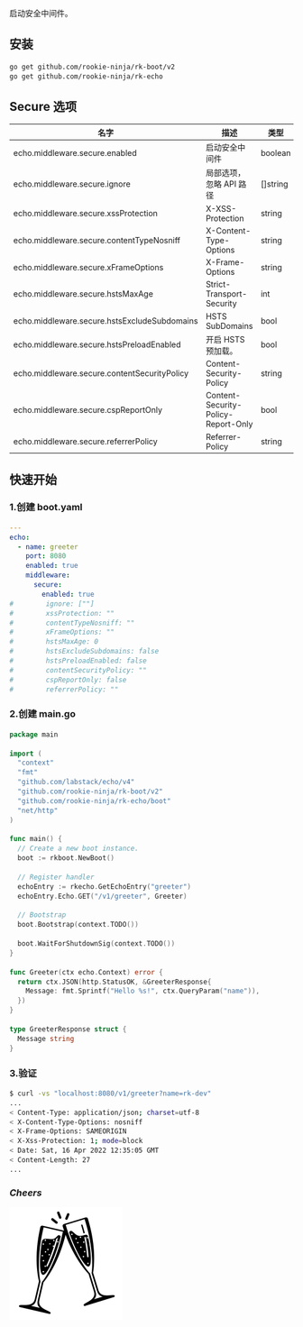 启动安全中间件。

## 安装
```bash
go get github.com/rookie-ninja/rk-boot/v2
go get github.com/rookie-ninja/rk-echo
```

## Secure 选项
| 名字                                          | 描述                                  | 类型       | 默认值             |
|---------------------------------------------|-------------------------------------|----------|-----------------|
| echo.middleware.secure.enabled               | 启动安全中间件                             | boolean  | false           |
| echo.middleware.secure.ignore                | 局部选项，忽略 API 路径                      | []string | []              |
| echo.middleware.secure.xssProtection         | X-XSS-Protection                    | string   | "1; mode=block" |
| echo.middleware.secure.contentTypeNosniff    | X-Content-Type-Options              | string   | nosniff         |
| echo.middleware.secure.xFrameOptions         | X-Frame-Options                     | string   | SAMEORIGIN      |
| echo.middleware.secure.hstsMaxAge            | Strict-Transport-Security           | int      | 0               |
| echo.middleware.secure.hstsExcludeSubdomains | HSTS SubDomains                     | bool     | false           |
| echo.middleware.secure.hstsPreloadEnabled    | 开启 HSTS 预加载。                        | bool     | false           |
| echo.middleware.secure.contentSecurityPolicy | Content-Security-Policy             | string   | ""              |
| echo.middleware.secure.cspReportOnly         | Content-Security-Policy-Report-Only | bool     | false           |
| echo.middleware.secure.referrerPolicy        | Referrer-Policy                     | string   | ""              |

## 快速开始
### 1.创建 boot.yaml
```yaml
---
echo:
  - name: greeter
    port: 8080
    enabled: true
    middleware:
      secure:
        enabled: true
#        ignore: [""]
#        xssProtection: ""
#        contentTypeNosniff: ""
#        xFrameOptions: ""
#        hstsMaxAge: 0
#        hstsExcludeSubdomains: false
#        hstsPreloadEnabled: false
#        contentSecurityPolicy: ""
#        cspReportOnly: false
#        referrerPolicy: ""

```

### 2.创建 main.go
```go
package main

import (
  "context"
  "fmt"
  "github.com/labstack/echo/v4"
  "github.com/rookie-ninja/rk-boot/v2"
  "github.com/rookie-ninja/rk-echo/boot"
  "net/http"
)

func main() {
  // Create a new boot instance.
  boot := rkboot.NewBoot()

  // Register handler
  echoEntry := rkecho.GetEchoEntry("greeter")
  echoEntry.Echo.GET("/v1/greeter", Greeter)

  // Bootstrap
  boot.Bootstrap(context.TODO())

  boot.WaitForShutdownSig(context.TODO())
}

func Greeter(ctx echo.Context) error {
  return ctx.JSON(http.StatusOK, &GreeterResponse{
    Message: fmt.Sprintf("Hello %s!", ctx.QueryParam("name")),
  })
}

type GreeterResponse struct {
  Message string
}
```

### 3.验证
```bash
$ curl -vs "localhost:8080/v1/greeter?name=rk-dev"
...
< Content-Type: application/json; charset=utf-8
< X-Content-Type-Options: nosniff
< X-Frame-Options: SAMEORIGIN
< X-Xss-Protection: 1; mode=block
< Date: Sat, 16 Apr 2022 12:35:05 GMT
< Content-Length: 27
...
```

### _**Cheers**_
![](../../../img/user-guide/cheers.png)